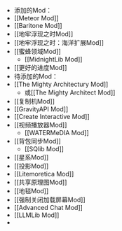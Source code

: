 - 添加的Mod：
- [[Meteor Mod]]
- [[Baritone Mod]]
- [[地牢浮现之时Mod]]
- [[地牢浮现之时：海洋扩展Mod]]
- [[蜜蜂领域Mod]]
  - [[MidnightLib Mod]]
- [[更好的进度Mod]]
- 待添加的Mod：
- [[The Mighty Architectury Mod]]
  - 或[[The Mighty Architect Mod]]
- [[复制机Mod]]
- [[GravityAPI Mod]]
- [[Create Interactive Mod]]
- [[视频播放器Mod]]
  - [[WATERMeDIA Mod]]
- [[背包同步Mod]]
  - [[SQlib Mod]]
- [[星系Mod]]
- [[投影Mod]]
- [[Litemoretica Mod]]
- [[共享原理图Mod]]
- [[地毯Mod]]
- [[强制关闭加载屏幕Mod]]
- [[Advanced Chat Mod]]
- [[LLMLib Mod]]
- 